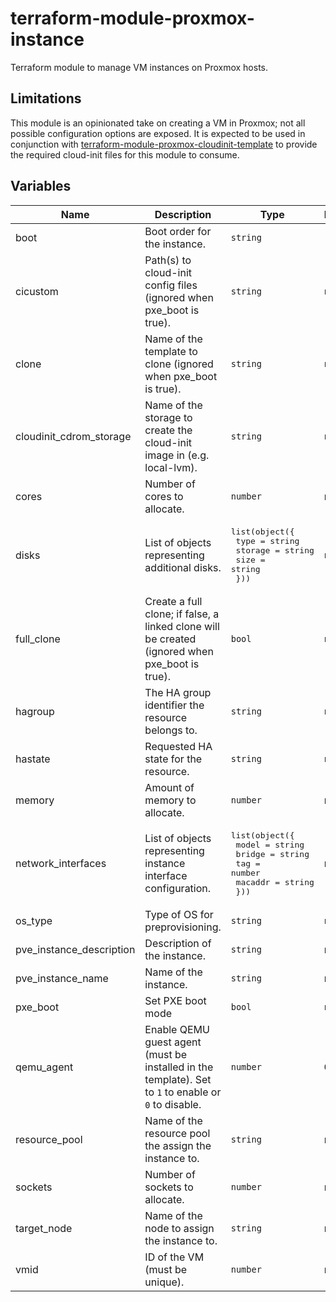 # terraform-module-proxmox-instance

Terraform module to manage VM instances on Proxmox hosts.

## Limitations

This module is an opinionated take on creating a VM in Proxmox; not all possible configuration options are exposed. It is expected to be used in conjunction with [terraform-module-proxmox-cloudinit-template](https://github.com/glitchcrab/terraform-module-proxmox-cloudinit-template) to provide the required cloud-init files for this module to consume.

## Variables

| Name | Description | Type | Default | Required |
|------|-------------|------|---------|:--------:|
| boot | Boot order for the instance. | `string` | `"cdn"` | no |
| cicustom | Path(s) to cloud-init config files (ignored when pxe_boot is true). | `string` | `null` | no |
| clone | Name of the template to clone (ignored when pxe_boot is true). | `string` | `null` | no |
| cloudinit_cdrom_storage | Name of the storage to create the cloud-init image in (e.g. local-lvm). | `string` | `null` | no |
| cores | Number of cores to allocate. | `number` | n/a | yes |
| disks | List of objects representing additional disks. | <pre>list(object({<br>    type    = string<br>    storage = string<br>    size    = string<br>  }))</pre> | `null` | no |
| full_clone | Create a full clone; if false, a linked clone will be created (ignored when pxe_boot is true). | `bool` | `null` | no |
| hagroup | The HA group identifier the resource belongs to. | `string` | `null` | no |
| hastate | Requested HA state for the resource. | `string` | `null` | no |
| memory | Amount of memory to allocate. | `number` | n/a | yes |
| network_interfaces | List of objects representing instance interface configuration. | <pre>list(object({<br>    model   = string<br>    bridge  = string<br>    tag     = number<br>    macaddr = string<br>  }))</pre> | n/a | yes |
| os_type | Type of OS for preprovisioning. | `string` | `null` | no |
| pve_instance_description | Description of the instance. | `string` | n/a | yes |
| pve_instance_name | Name of the instance. | `string` | n/a | yes |
| pxe_boot | Set PXE boot mode | `bool` | `null` | no |
| qemu_agent | Enable QEMU guest agent (must be installed in the template). Set to `1` to enable or `0` to disable. | `number` | `0` | no |
| resource_pool | Name of the resource pool the assign the instance to. | `string` | n/a | yes |
| sockets | Number of sockets to allocate. | `number` | n/a | yes |
| target_node | Name of the node to assign the instance to. | `string` | n/a | yes |
| vmid | ID of the VM (must be unique). | `number` | n/a | yes |
